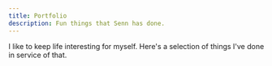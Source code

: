 ```yaml
---
title: Portfolio
description: Fun things that Senn has done.
---
```

I like to keep life interesting for myself. Here's a selection of things I've done in service of that.

